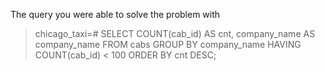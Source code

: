 The query you were able to solve the problem with
> chicago_taxi=#
SELECT COUNT(cab_id) AS cnt, company_name AS company_name
FROM cabs
GROUP BY company_name
HAVING COUNT(cab_id) < 100
ORDER BY cnt DESC;
